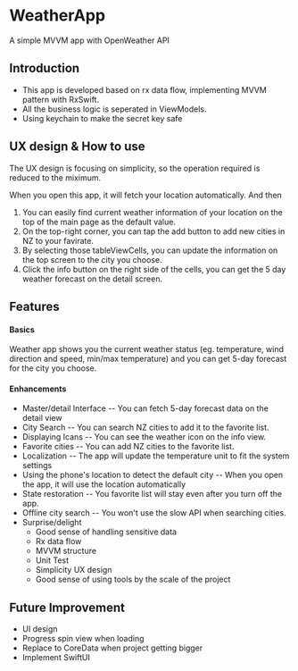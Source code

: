 # WeatherApp
A simple MVVM app with OpenWeather API

## Introduction
 - This app is developed based on rx data flow, implementing MVVM pattern with RxSwift.
 - All the business logic is seperated in ViewModels.
 - Using keychain to make the secret key safe

## UX design & How to use
The UX design is focusing on simplicity, so the operation required is reduced to the miximum.

When you open this app, it will fetch your location automatically. And then
1. You can easily find current weather information of your location on the top of the main page as the default value.
2. On the top-right corner, you can tap the add button to add new cities in NZ to your favirate.
3. By selecting those tableViewCells, you can update the information on the top screen to the city you choose.
4. Click the info button on the right side of the cells, you can get the 5 day weather forecast on the detail screen.

## Features
#### Basics
Weather app shows you the current weather status (eg. temperature, wind direction and speed, min/max temperature) and you can get 5-day forecast for the city you choose.
#### Enhancements
- Master/detail Interface 
-- You can fetch 5-day forecast data on the detail view
- City Search
-- You can search NZ cities to add it to the favorite list.
- Displaying Icans
-- You can see the weather icon on the info view.
- Favorite cities
-- You can add NZ cities to the favorite list.
- Localization
-- The app will update the temperature unit to fit the system settings
- Using the phone's location to detect the default city
-- When you open the app, it will use the location automatically
- State restoration
-- You favorite list will stay even after you turn off the app.
- Offline city search
-- You won't use the slow API when searching cities.
- Surprise/delight
    - Good sense of handling sensitive data
    - Rx data flow
    - MVVM structure
    - Unit Test
    - Simplicity UX design
    - Good sense of using tools by the scale of the project
## Future Improvement
- UI design
- Progress spin view when loading
- Replace to CoreData when project getting bigger
- Implement SwiftUI
